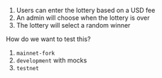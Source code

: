 1. Users can enter the lottery based on a USD fee
2. An admin will choose when the lottery is over
3. The lottery will select a random winner


How do we want to test this?

1. `mainnet-fork`
2. `development` with mocks
3. `testnet`